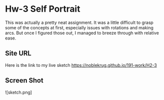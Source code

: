 # Hw-3 Self Portrait

  This was actually a pretty neat assignment. It was a little difficult to grasp some of the concepts at first, especially issues with rotations and making arcs. But once I figured those out, I managed to breeze through with relative ease.

## Site URL

  Here is the link to my live sketch
  https://noblekrug.github.io/191-work/H2-3

## Screen Shot

  ![sketch.png] 
